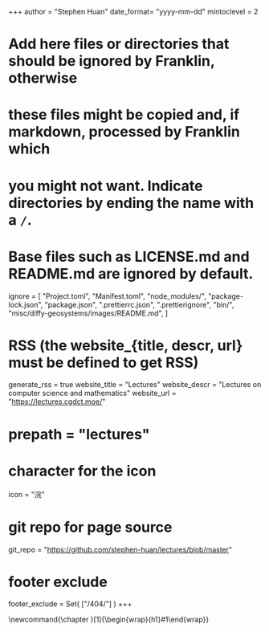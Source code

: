 <!--
Add here global page variables to use throughout your website.
-->
+++
author = "Stephen Huan"
date_format= "yyyy-mm-dd"
mintoclevel = 2

# Add here files or directories that should be ignored by Franklin, otherwise
# these files might be copied and, if markdown, processed by Franklin which
# you might not want. Indicate directories by ending the name with a `/`.
# Base files such as LICENSE.md and README.md are ignored by default.
ignore = [
    "Project.toml",
    "Manifest.toml",
    "node_modules/",
    "package-lock.json",
    "package.json",
    ".prettierrc.json",
    ".prettierignore",
    "bin/",
    "misc/diffy-geosystems/images/README.md",
]

# RSS (the website_{title, descr, url} must be defined to get RSS)
generate_rss = true
website_title = "Lectures"
website_descr = "Lectures on computer science and mathematics"
website_url   = "https://lectures.cgdct.moe/"
# prepath = "lectures"

# character for the icon
icon = "浣"

# git repo for page source
git_repo = "https://github.com/stephen-huan/lectures/blob/master"

# footer exclude
footer_exclude = Set(
    ["/404/"]
)
+++

<!--
Add here global LaTeX commands to use throughout your pages.
-->
\newcommand{\chapter      }[1]{\begin{wrap}{h1}#1\end{wrap}}

